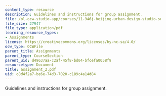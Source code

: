 ```yaml
---
content_type: resource
description: Guidelines and instructions for group assignment.
file: /ol-ocw-studio-app/courses/11-946j-beijing-urban-design-studio-summer-2004/c8d4f2a7be6e74d37020c189c4a14d84_assignment_2.pdf
file_size: 27947
file_type: application/pdf
learning_resource_types:
- Assignments
license: https://creativecommons.org/licenses/by-nc-sa/4.0/
ocw_type: OCWFile
parent_title: Assignments
parent_type: CourseSection
parent_uid: d49637aa-c2af-45f8-bd04-bfcefa0058f9
resourcetype: Document
title: assignment_2.pdf
uid: c8d4f2a7-be6e-74d3-7020-c189c4a14d84
---
```

Guidelines and instructions for group assignment.